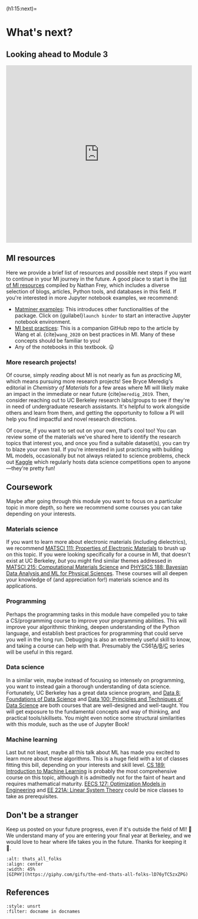 (h1:15:next)=
# What's next?


## Looking ahead to Module 3

<iframe src="https://docs.google.com/presentation/d/e/2PACX-1vQa4TDJX_IwilNHPtvhQ8X1kEwqCXCCdtgW_jV_f-t0RIzaISpJpg20TJTDvnrvUPHpGDrj9x0DBCTu/embed?start=false&loop=false&delayms=3000" frameborder="0" width="100%" height="480" allowfullscreen="true" mozallowfullscreen="true" webkitallowfullscreen="true"></iframe>




## MI resources

Here we provide a brief list of resources and possible next steps if you want to continue in your MI journey in the future.
A good place to start is the [list of MI resources](https://github.com/ncfrey/resources) compiled by Nathan Frey, which includes a diverse selection of blogs, articles, Python tools, and databases in this field.
If you're interested in more Jupyter notebook examples, we recommend:
- [Matminer examples](https://github.com/hackingmaterials/matminer_examples): This introduces other functionalities of the package.
Click on {guilabel}`launch binder` to start an interactive Jupyter notebook environment.
- [MI best practices](https://github.com/anthony-wang/BestPractices): This is a companion GitHub repo to the article by Wang et al. {cite}`wang_2020` on best practices in MI.
Many of these concepts should be familiar to you!
- Any of the notebooks in this textbook. 😛



### More research projects!

Of course, simply _reading_ about MI is not nearly as fun as _practicing_ MI, which means pursuing more research projects!
See Bryce Meredig's editorial in _Chemistry of Materials_ for a few areas where MI will likely make an impact in the immediate or near future {cite}`meredig_2019`.
Then, consider reaching out to UC Berkeley research labs/groups to see if they're in need of undergraduate research assistants.
It's helpful to work alongside others and learn from them, and getting the opportunity to follow a PI will help you find impactful and novel research directions.

Of course, if you want to set out on your own, that's cool too!
You can review some of the materials we've shared here to identify the research topics that interest you, and once you find a suitable dataset(s), you can try to blaze your own trail.
If you're interested in just practicing with building ML models, occasionally but not always related to science problems, check out [Kaggle](https://www.kaggle.com/) which regularly hosts data science competitions open to anyone—they're pretty fun!



## Coursework

Maybe after going through this module you want to focus on a particular topic in more depth, so here we recommend some courses you can take depending on your interests.

### Materials science

If you want to learn more about electronic materials (including dielectrics), we recommend [MATSCI 111: Properties of Electronic Materials](https://classes.berkeley.edu/content/2021-spring-matsci-111-001-lec-001) to brush up on this topic.
If you were looking specifically for a course in MI, that doesn't exist at UC Berkeley, _but_ you might find similar themes addressed in [MATSCI 215: Computational Materials Science](https://classes.berkeley.edu/content/2021-fall-matsci-215-001-lec-001) and [PHYSICS 188: Bayesian Data Analysis and ML for Physical Sciences](https://classes.berkeley.edu/content/2021-fall-physics-188-001-lec-001).
These courses will all deepen your knowledge of (and appreciation for!) materials science and its applications.


### Programming

Perhaps the programming tasks in this module have compelled you to take a CS/programming course to improve your programming abilities.
This will improve your algorithmic thinking, deepen understanding of the Python language, and establish best practices for programming that could serve you well in the long run.
Debugging is also an extremely useful skill to know, and taking a course can help with that.
Presumably the CS61[A](https://www2.eecs.berkeley.edu/Courses/CS61A/)/[B](https://www2.eecs.berkeley.edu/Courses/CS61B/)/[C](https://www2.eecs.berkeley.edu/Courses/CS61C/) series will be useful in this regard.


### Data science

In a similar vein, maybe instead of focusing so intensely on programming, you want to instead gain a thorough understanding of data science.
Fortunately, UC Berkeley has a great data science program, and [Data 8: Foundations of Data Science](https://data.berkeley.edu/education/courses/data-8) and [Data 100: Principles and Techniques of Data Science](https://data.berkeley.edu/education/courses/data-100) are both courses that are well-designed and well-taught.
You will get exposure to the fundamental concepts and way of thinking, and practical tools/skillsets.
You might even notice some structural similarities with this module, such as the use of Jupyter Book!


### Machine learning

Last but not least, maybe all this talk about ML has made you excited to learn more about these algorithms.
This is a huge field with a lot of classes fitting this bill, depending on your interests and skill level.
[CS 189: Introduction to Machine Learning](https://www2.eecs.berkeley.edu/Courses/CS189/) is probably the most comprehensive course on this topic, although it is admittedly not for the faint of heart and requires mathematical maturity.
[EECS 127: Optimization Models in Engineering](https://www2.eecs.berkeley.edu/Courses/EECS127/) and [EE 221A: Linear System Theory](https://www2.eecs.berkeley.edu/Courses/EE221A/) could be nice classes to take as prerequisites.



## Don't be a stranger

Keep us posted on your future progress, even if it's outside the field of MI! 🙂
We understand many of you are entering your final year at Berkeley, and we would love to hear where life takes you in the future. 
Thanks for keeping it 💯.


```{figure} ../../assets/fig/15/thats_all_folks.gif
:alt: thats_all_folks
:align: center
:width: 45%
[GIPHY](https://giphy.com/gifs/the-end-thats-all-folks-lD76yTC5zxZPG)
```

## References


```{bibliography}
:style: unsrt
:filter: docname in docnames
```


